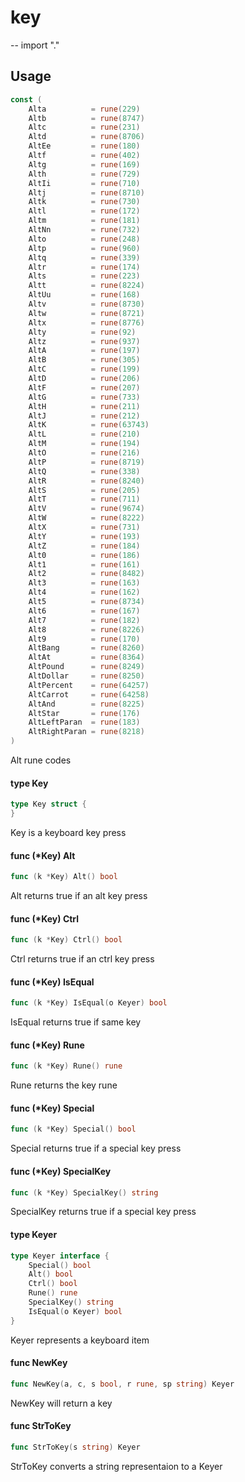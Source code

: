 # key
--
    import "."


## Usage

```go
const (
	Alta          = rune(229)
	Altb          = rune(8747)
	Altc          = rune(231)
	Altd          = rune(8706)
	AltEe         = rune(180)
	Altf          = rune(402)
	Altg          = rune(169)
	Alth          = rune(729)
	AltIi         = rune(710)
	Altj          = rune(8710)
	Altk          = rune(730)
	Altl          = rune(172)
	Altm          = rune(181)
	AltNn         = rune(732)
	Alto          = rune(248)
	Altp          = rune(960)
	Altq          = rune(339)
	Altr          = rune(174)
	Alts          = rune(223)
	Altt          = rune(8224)
	AltUu         = rune(168)
	Altv          = rune(8730)
	Altw          = rune(8721)
	Altx          = rune(8776)
	Alty          = rune(92)
	Altz          = rune(937)
	AltA          = rune(197)
	AltB          = rune(305)
	AltC          = rune(199)
	AltD          = rune(206)
	AltF          = rune(207)
	AltG          = rune(733)
	AltH          = rune(211)
	AltJ          = rune(212)
	AltK          = rune(63743)
	AltL          = rune(210)
	AltM          = rune(194)
	AltO          = rune(216)
	AltP          = rune(8719)
	AltQ          = rune(338)
	AltR          = rune(8240)
	AltS          = rune(205)
	AltT          = rune(711)
	AltV          = rune(9674)
	AltW          = rune(8222)
	AltX          = rune(731)
	AltY          = rune(193)
	AltZ          = rune(184)
	Alt0          = rune(186)
	Alt1          = rune(161)
	Alt2          = rune(8482)
	Alt3          = rune(163)
	Alt4          = rune(162)
	Alt5          = rune(8734)
	Alt6          = rune(167)
	Alt7          = rune(182)
	Alt8          = rune(8226)
	Alt9          = rune(170)
	AltBang       = rune(8260)
	AltAt         = rune(8364)
	AltPound      = rune(8249)
	AltDollar     = rune(8250)
	AltPercent    = rune(64257)
	AltCarrot     = rune(64258)
	AltAnd        = rune(8225)
	AltStar       = rune(176)
	AltLeftParan  = rune(183)
	AltRightParan = rune(8218)
)
```
Alt rune codes

#### type Key

```go
type Key struct {
}
```

Key is a keyboard key press

#### func (*Key) Alt

```go
func (k *Key) Alt() bool
```
Alt returns true if an alt key press

#### func (*Key) Ctrl

```go
func (k *Key) Ctrl() bool
```
Ctrl returns true if an ctrl key press

#### func (*Key) IsEqual

```go
func (k *Key) IsEqual(o Keyer) bool
```
IsEqual returns true if same key

#### func (*Key) Rune

```go
func (k *Key) Rune() rune
```
Rune returns the key rune

#### func (*Key) Special

```go
func (k *Key) Special() bool
```
Special returns true if a special key press

#### func (*Key) SpecialKey

```go
func (k *Key) SpecialKey() string
```
SpecialKey returns true if a special key press

#### type Keyer

```go
type Keyer interface {
	Special() bool
	Alt() bool
	Ctrl() bool
	Rune() rune
	SpecialKey() string
	IsEqual(o Keyer) bool
}
```

Keyer represents a keyboard item

#### func  NewKey

```go
func NewKey(a, c, s bool, r rune, sp string) Keyer
```
NewKey will return a key

#### func  StrToKey

```go
func StrToKey(s string) Keyer
```
StrToKey converts a string representaion to a Keyer
